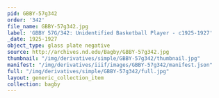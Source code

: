 ```yaml
---
pid: GBBY-57g342
order: '342'
file_name: GBBY-57g342.jpg
label: 'GBBY 57G/342: Unidentified Basketball Player - c1925-1927'
_date: 1925-1927
object_type: glass plate negative
source: http://archives.nd.edu/Bagby/GBBY-57g342.jpg
thumbnail: "/img/derivatives/simple/GBBY-57g342/thumbnail.jpg"
manifest: "/img/derivatives/iiif/images/GBBY-57g342/manifest.json"
full: "/img/derivatives/simple/GBBY-57g342/full.jpg"
layout: generic_collection_item
collection: bagby
---
```

